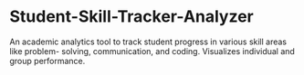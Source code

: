 # Student-Skill-Tracker-Analyzer
An academic analytics tool to track student progress in various skill areas like problem- solving, communication, and coding. Visualizes individual and group performance.

